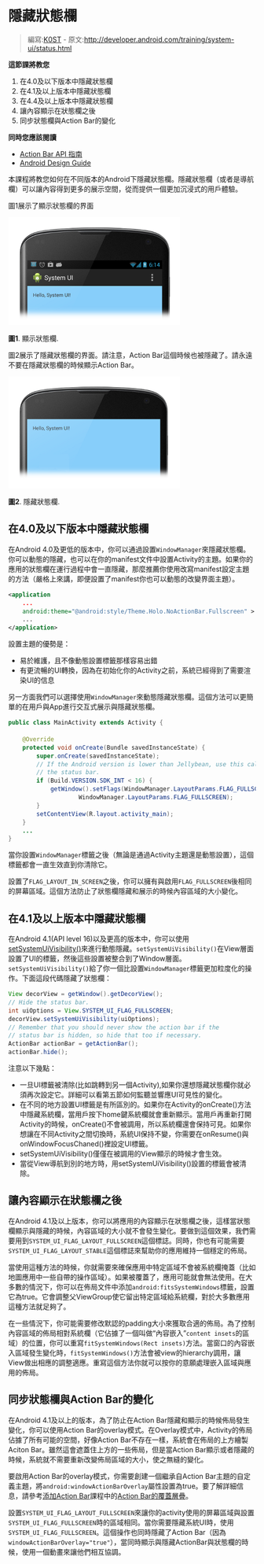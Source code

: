 # 隱藏狀態欄

> 編寫:[K0ST](https://github.com/K0ST) - 原文:<http://developer.android.com/training/system-ui/status.html>

**這節課將教您**

1. 在4.0及以下版本中隱藏狀態欄
2. 在4.1及以上版本中隱藏狀態欄
3. 在4.4及以上版本中隱藏狀態欄
4. 讓內容顯示在狀態欄之後
5. 同步狀態欄與Action Bar的變化

**同時您應該閱讀**

* [Action Bar API 指南](http://developer.android.com/guide/topics/ui/actionbar.html)
* [Android Design Guide](http://developer.android.com/design/index.html)

本課程將教您如何在不同版本的Android下隱藏狀態欄。隱藏狀態欄（或者是導航欄）可以讓內容得到更多的展示空間，從而提供一個更加沉浸式的用戶體驗。

圖1展示了顯示狀態欄的界面

![status_bar_show](status_bar_show.png)

**圖1**. 顯示狀態欄.

圖2展示了隱藏狀態欄的界面。請注意，Action Bar這個時候也被隱藏了。請永遠不要在隱藏狀態欄的時候顯示Action Bar。

![status_bar_hide](status_bar_hide.png)

**圖2**. 隱藏狀態欄.

## 在4.0及以下版本中隱藏狀態欄

在Android 4.0及更低的版本中，你可以通過設置`WindowManager`來隱藏狀態欄。你可以動態的隱藏，也可以在你的manifest文件中設置Activity的主題。如果你的應用的狀態欄在運行過程中會一直隱藏，那麼推薦你使用改寫manifest設定主題的方法（嚴格上來講，即便設置了manifest你也可以動態的改變界面主題）。

```xml
<application
    ...
    android:theme="@android:style/Theme.Holo.NoActionBar.Fullscreen" >
    ...
</application>
```

設置主題的優勢是：
* 易於維護，且不像動態設置標籤那樣容易出錯
* 有更流暢的UI轉換，因為在初始化你的Activity之前，系統已經得到了需要渲染UI的信息

另一方面我們可以選擇使用`WindowManager`來動態隱藏狀態欄。這個方法可以更簡單的在用戶與App進行交互式展示與隱藏狀態欄。

```java
public class MainActivity extends Activity {

    @Override
    protected void onCreate(Bundle savedInstanceState) {
        super.onCreate(savedInstanceState);
        // If the Android version is lower than Jellybean, use this call to hide
        // the status bar.
        if (Build.VERSION.SDK_INT < 16) {
            getWindow().setFlags(WindowManager.LayoutParams.FLAG_FULLSCREEN,
                    WindowManager.LayoutParams.FLAG_FULLSCREEN);
        }
        setContentView(R.layout.activity_main);
    }
    ...
}
```
當你設置`WindowManager`標籤之後（無論是通過Activity主題還是動態設置），這個標籤都會一直生效直到你清除它。

設置了`FLAG_LAYOUT_IN_SCREEN`之後，你可以擁有與啟用`FLAG_FULLSCREEN`後相同的屏幕區域。這個方法防止了狀態欄隱藏和展示的時候內容區域的大小變化。

## 在4.1及以上版本中隱藏狀態欄

在Android 4.1(API level 16)以及更高的版本中，你可以使用[setSystemUiVisibility()](http://developer.android.com/reference/android/view/View.html#setSystemUiVisibility(int))來進行動態隱藏。`setSystemUiVisibility()`在View層面設置了UI的標籤，然後這些設置被整合到了Window層面。`setSystemUiVisibility()`給了你一個比設置`WindowManager`標籤更加粒度化的操作。下面這段代碼隱藏了狀態欄：

```java
View decorView = getWindow().getDecorView();
// Hide the status bar.
int uiOptions = View.SYSTEM_UI_FLAG_FULLSCREEN;
decorView.setSystemUiVisibility(uiOptions);
// Remember that you should never show the action bar if the
// status bar is hidden, so hide that too if necessary.
ActionBar actionBar = getActionBar();
actionBar.hide();
```

注意以下幾點：
* 一旦UI標籤被清除(比如跳轉到另一個Activity),如果你還想隱藏狀態欄你就必須再次設定它。詳細可以看第五節如何監聽並響應UI可見性的變化。
* 在不同的地方設置UI標籤是有所區別的。如果你在Activity的onCreate()方法中隱藏系統欄，當用戶按下home鍵系統欄就會重新顯示。當用戶再重新打開Activity的時候，onCreate()不會被調用，所以系統欄還會保持可見。如果你想讓在不同Activity之間切換時，系統UI保持不變，你需要在onResume()與onWindowFocusChaned()裡設定UI標籤。
* setSystemUiVisibility()僅僅在被調用的View顯示的時候才會生效。
* 當從View導航到別的地方時，用setSystemUiVisibility()設置的標籤會被清除。


## 讓內容顯示在狀態欄之後

在Android 4.1及以上版本，你可以將應用的內容顯示在狀態欄之後，這樣當狀態欄顯示與隱藏的時候，內容區域的大小就不會發生變化。要做到這個效果，我們需要用到`SYSTEM_UI_FLAG_LAYOUT_FULLSCREEN`這個標誌。同時，你也有可能需要`SYSTEM_UI_FLAG_LAYOUT_STABLE`這個標誌來幫助你的應用維持一個穩定的佈局。

當使用這種方法的時候，你就需要來確保應用中特定區域不會被系統欄掩蓋（比如地圖應用中一些自帶的操作區域）。如果被覆蓋了，應用可能就會無法使用。在大多數的情況下，你可以在佈局文件中添加`android:fitsSystemWindows`標籤，設置它為true。它會調整父ViewGroup使它留出特定區域給系統欄，對於大多數應用這種方法就足夠了。

在一些情況下，你可能需要修改默認的padding大小來獲取合適的佈局。為了控制內容區域的佈局相對系統欄（它佔據了一個叫做“內容嵌入”`content insets`的區域）的位置，你可以重寫`fitSystemWindows(Rect insets)`方法。當窗口的內容嵌入區域發生變化時，`fitSystemWindows()`方法會被view的hierarchy調用，讓View做出相應的調整適應。重寫這個方法你就可以按你的意願處理嵌入區域與應用的佈局。

## 同步狀態欄與Action Bar的變化

在Android 4.1及以上的版本，為了防止在Action Bar隱藏和顯示的時候佈局發生變化，你可以使用Action Bar的overlay模式。在Overlay模式中，Activity的佈局佔據了所有可能的空間，好像Action Bar不存在一樣，系統會在佈局的上方繪製Aciton Bar。雖然這會遮蓋住上方的一些佈局，但是當Action Bar顯示或者隱藏的時候，系統就不需要重新改變佈局區域的大小，使之無縫的變化。

要啟用Action Bar的overlay模式，你需要創建一個繼承自Action Bar主題的自定義主題，將`android:windowActionBarOverlay`屬性設置為true。要了解詳細信息，請參考[添加Action Bar](basics\actionbar\index.html)課程中的[Action Bar的覆蓋層疊](basics\acitonbar\overlaying.html)。

設置`SYSTEM_UI_FLAG_LAYOUT_FULLSCREEN`來讓你的activity使用的屏幕區域與設置`SYSTEM_UI_FLAG_FULLSCREEN`時的區域相同。當你需要隱藏系統UI時，使用`SYSTEM_UI_FLAG_FULLSCREEN`。這個操作也同時隱藏了Action Bar（因為` windowActionBarOverlay="true"`），當同時顯示與隱藏ActionBar與狀態欄的時候，使用一個動畫來讓他們相互協調。
